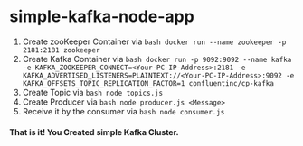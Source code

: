 # simple-kafka-node-app

1. Create zooKeeper Container via ```bash docker run --name zookeeper -p 2181:2181 zookeeper```
2. Create Kafka Container via ```bash docker run -p 9092:9092 --name kafka  -e KAFKA_ZOOKEEPER_CONNECT=<Your-PC-IP-Address>:2181 -e KAFKA_ADVERTISED_LISTENERS=PLAINTEXT://<Your-PC-IP-Address>:9092 -e KAFKA_OFFSETS_TOPIC_REPLICATION_FACTOR=1 confluentinc/cp-kafka```
3. Create Topic via ```bash node topics.js```
4. Create Producer via `bash node producer.js <Message>`
5. Receive it by the consumer via ```bash node consumer.js```

#### That is it! You Created simple Kafka Cluster.

